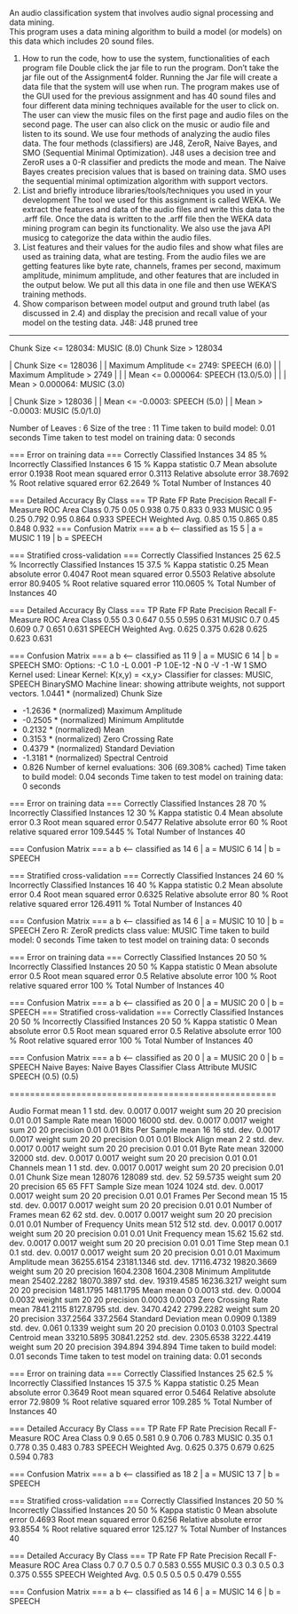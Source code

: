 An  audio  classification  system  that  involves  audio  signal processing  and  data mining.  
This program uses a  data  mining algorithm to build a model (or models) on this data which includes 20 sound files. 

1. How to run the code, how to use the system, functionalities of each program file
Double click the jar file to run the program. Don’t take the jar file out of the Assignment4
folder. Running the Jar file will create a data file that the system will use when run. The
program makes use of the GUI used for the previous assignment and has 40 sound files and
four different data mining techniques available for the user to click on. The user can view the
music files on the first page and audio files on the second page. The user can also click on
the music or audio file and listen to its sound. We use four methods of analyzing the audio
files data. The four methods (classifiers) are J48, ZeroR, Naive Bayes, and SMO
(Sequential Minimal Optimization). J48 uses a decision tree and ZeroR uses a 0-R classifier
and predicts the mode and mean. The Naive Bayes creates precision values that is based
on training data. SMO uses the sequential minimal optimization algorithm with support
vectors.
2. List and briefly introduce libraries/tools/techniques you used in your development
The tool we used for this assignment is called WEKA. We extract the features and data of
the audio files and write this data to the .arff file. Once the data is written to the .arff file then
the WEKA data mining program can begin its functionality. We also use the java API musicg
to categorize the data within the audio files.
3. List features and their values for the audio files and show what files are used as
training data, what are testing.
From the audio files we are getting features like byte rate, channels, frames per second,
maximum amplitude, minimum amplitude, and other features that are included in the output
below. We put all this data in one file and then use WEKA’S training methods.
4. Show comparison between model output and ground truth label (as discussed in
2.4) and display the precision and recall value of your model on the testing data.
J48:
J48 pruned tree
------------------
Chunk Size <= 128034: MUSIC (8.0)
Chunk Size > 128034

| Chunk Size <= 128036
| | Maximum Amplitude <= 2749: SPEECH (6.0)
| | Maximum Amplitude > 2749
| | | Mean <= 0.000064: SPEECH (13.0/5.0)
| | | Mean > 0.000064: MUSIC (3.0)

| Chunk Size > 128036
| | Mean <= -0.0003: SPEECH (5.0)
| | Mean > -0.0003: MUSIC (5.0/1.0)

Number of Leaves :  6
Size of the tree : 11
Time taken to build model: 0.01 seconds
Time taken to test model on training data: 0 seconds

=== Error on training data ===
Correctly Classified Instances 34 85 %
Incorrectly Classified Instances 6 15 %
Kappa statistic 0.7
Mean absolute error 0.1938
Root mean squared error 0.3113
Relative absolute error 38.7692 %
Root relative squared error 62.2649 %
Total Number of Instances 40 

=== Detailed Accuracy By Class ===
TP Rate FP Rate Precision Recall F-Measure ROC Area Class
0.75 0.05 0.938 0.75 0.833 0.933 MUSIC
0.95 0.25 0.792 0.95 0.864 0.933 SPEECH
Weighted Avg. 0.85 0.15 0.865 0.85 0.848 0.932
=== Confusion Matrix ===
a b <-- classified as
15 5 | a = MUSIC
1 19 | b = SPEECH

=== Stratified cross-validation ===
Correctly Classified Instances 25 62.5 %
Incorrectly Classified Instances 15 37.5 %
Kappa statistic 0.25
Mean absolute error 0.4047
Root mean squared error 0.5503
Relative absolute error 80.9405 %
Root relative squared error 110.0605 %
Total Number of Instances 40 

=== Detailed Accuracy By Class ===
TP Rate FP Rate Precision Recall F-Measure ROC Area Class
0.55 0.3 0.647 0.55 0.595 0.631 MUSIC
0.7 0.45 0.609 0.7 0.651 0.631 SPEECH
Weighted Avg. 0.625 0.375 0.628 0.625 0.623 0.631

=== Confusion Matrix ===
a b <-- classified as
11 9 | a = MUSIC
6 14 | b = SPEECH
SMO:
Options: -C 1.0 -L 0.001 -P 1.0E-12 -N 0 -V -1 -W 1
SMO
Kernel used:
Linear Kernel: K(x,y) = <x,y>
Classifier for classes: MUSIC, SPEECH
BinarySMO
Machine linear: showing attribute weights, not support vectors.
1.0441 * (normalized) Chunk Size
+ -1.2636 * (normalized) Maximum Amplitude
+ -0.2505 * (normalized) Minimum Amplitutde
+ 0.2132 * (normalized) Mean
+ 0.3153 * (normalized) Zero Crossing Rate
+ 0.4379 * (normalized) Standard Deviation
+ -1.3181 * (normalized) Spectral Centroid
+ 0.826
Number of kernel evaluations: 306 (69.308% cached)
Time taken to build model: 0.04 seconds
Time taken to test model on training data: 0 seconds

=== Error on training data ===
Correctly Classified Instances 28 70 %
Incorrectly Classified Instances 12 30 %
Kappa statistic 0.4
Mean absolute error 0.3
Root mean squared error 0.5477
Relative absolute error 60 %
Root relative squared error 109.5445 %
Total Number of Instances 40 

=== Confusion Matrix ===
a b <-- classified as
14 6 | a = MUSIC
6 14 | b = SPEECH

=== Stratified cross-validation ===
Correctly Classified Instances 24 60 %
Incorrectly Classified Instances 16 40 %
Kappa statistic 0.2
Mean absolute error 0.4
Root mean squared error 0.6325
Relative absolute error 80 %
Root relative squared error 126.4911 %
Total Number of Instances 40 

=== Confusion Matrix ===
a b <-- classified as
14 6 | a = MUSIC
10 10 | b = SPEECH
Zero R:
ZeroR predicts class value: MUSIC
Time taken to build model: 0 seconds
Time taken to test model on training data: 0 seconds

=== Error on training data ===
Correctly Classified Instances 20 50 %
Incorrectly Classified Instances 20 50 %
Kappa statistic 0 
Mean absolute error 0.5
Root mean squared error 0.5
Relative absolute error 100 %
Root relative squared error 100 %
Total Number of Instances 40 

=== Confusion Matrix ===
a b <-- classified as
20 0 | a = MUSIC
20 0 | b = SPEECH
=== Stratified cross-validation ===
Correctly Classified Instances 20 50 %
Incorrectly Classified Instances 20 50 %
Kappa statistic 0 
Mean absolute error 0.5
Root mean squared error 0.5
Relative absolute error 100 %
Root relative squared error 100 %
Total Number of Instances 40 

=== Confusion Matrix ===
a b <-- classified as
20 0 | a = MUSIC
20 0 | b = SPEECH
Naive Bayes:
Naive Bayes Classifier
Class
Attribute MUSIC SPEECH
(0.5) (0.5)

====================================================

Audio Format
mean 1 1
std. dev. 0.0017 0.0017
weight sum 20 20
precision 0.01 0.01
Sample Rate
mean 16000 16000
std. dev. 0.0017 0.0017
weight sum 20 20
precision 0.01 0.01
Bits Per Sample
mean 16 16
std. dev. 0.0017 0.0017
weight sum 20 20
precision 0.01 0.01
Block Align
mean 2 2
std. dev. 0.0017 0.0017
weight sum 20 20
precision 0.01 0.01
Byte Rate
mean 32000 32000
std. dev. 0.0017 0.0017
weight sum 20 20
precision 0.01 0.01
Channels
mean 1 1
std. dev. 0.0017 0.0017
weight sum 20 20
precision 0.01 0.01
Chunk Size
mean 128076 128089
std. dev. 52 59.5735
weight sum 20 20
precision 65 65
FFT Sample Size
mean 1024 1024
std. dev. 0.0017 0.0017
weight sum 20 20
precision 0.01 0.01
Frames Per Second
mean 15 15
std. dev. 0.0017 0.0017
weight sum 20 20
precision 0.01 0.01
Number of Frames
mean 62 62
std. dev. 0.0017 0.0017
weight sum 20 20
precision 0.01 0.01
Number of Frequency Units
mean 512 512
std. dev. 0.0017 0.0017
weight sum 20 20
precision 0.01 0.01
Unit Frequency
mean 15.62 15.62
std. dev. 0.0017 0.0017
weight sum 20 20
precision 0.01 0.01
Time Step
mean 0.1 0.1
std. dev. 0.0017 0.0017
weight sum 20 20
precision 0.01 0.01
Maximum Amplitude
mean 36255.6154 23181.1346
std. dev. 17116.4732 19820.3669
weight sum 20 20
precision 1604.2308 1604.2308
Minimum Amplitutde
mean 25402.2282 18070.3897
std. dev. 19319.4585 16236.3217
weight sum 20 20
precision 1481.1795 1481.1795
Mean
mean 0 0.0013
std. dev. 0.0004 0.0032
weight sum 20 20
precision 0.0003 0.0003
Zero Crossing Rate
mean 7841.2115 8127.8795
std. dev. 3470.4242 2799.2282
weight sum 20 20
precision 337.2564 337.2564
Standard Deviation
mean 0.0909 0.1389
std. dev. 0.061 0.1339
weight sum 20 20
precision 0.0103 0.0103
Spectral Centroid
mean 33210.5895 30841.2252
std. dev. 2305.6538 3222.4419
weight sum 20 20
precision 394.894 394.894
Time taken to build model: 0.01 seconds
Time taken to test model on training data: 0.01 seconds

=== Error on training data ===
Correctly Classified Instances 25 62.5 %
Incorrectly Classified Instances 15 37.5 %
Kappa statistic 0.25
Mean absolute error 0.3649
Root mean squared error 0.5464
Relative absolute error 72.9809 %
Root relative squared error 109.285 %
Total Number of Instances 40 

=== Detailed Accuracy By Class ===
TP Rate FP Rate Precision Recall F-Measure ROC Area Class
0.9 0.65 0.581 0.9 0.706 0.783 MUSIC
0.35 0.1 0.778 0.35 0.483 0.783 SPEECH
Weighted Avg. 0.625 0.375 0.679 0.625 0.594 0.783

=== Confusion Matrix ===
a b <-- classified as
18 2 | a = MUSIC
13 7 | b = SPEECH

=== Stratified cross-validation ===
Correctly Classified Instances 20 50 %
Incorrectly Classified Instances 20 50 %
Kappa statistic 0 
Mean absolute error 0.4693
Root mean squared error 0.6256
Relative absolute error 93.8554 %
Root relative squared error 125.127 %
Total Number of Instances 40 

=== Detailed Accuracy By Class ===
TP Rate FP Rate Precision Recall F-Measure ROC Area Class
0.7 0.7 0.5 0.7 0.583 0.555 MUSIC
0.3 0.3 0.5 0.3 0.375 0.555 SPEECH
Weighted Avg. 0.5 0.5 0.5 0.5 0.479 0.555

=== Confusion Matrix ===
a b <-- classified as
14 6 | a = MUSIC
14 6 | b = SPEECH

